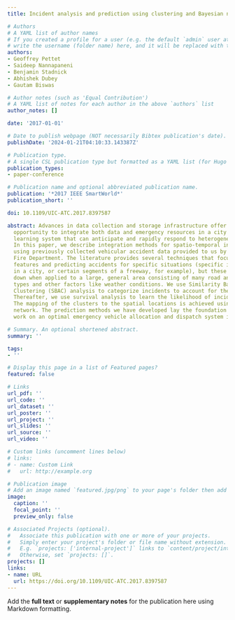 ```yaml
---
title: Incident analysis and prediction using clustering and Bayesian network

# Authors
# A YAML list of author names
# If you created a profile for a user (e.g. the default `admin` user at `content/authors/admin/`), 
# write the username (folder name) here, and it will be replaced with their full name and linked to their profile.
authors:
- Geoffrey Pettet
- Saideep Nannapaneni
- Benjamin Stadnick
- Abhishek Dubey
- Gautam Biswas

# Author notes (such as 'Equal Contribution')
# A YAML list of notes for each author in the above `authors` list
author_notes: []

date: '2017-01-01'

# Date to publish webpage (NOT necessarily Bibtex publication's date).
publishDate: '2024-01-21T04:10:33.143387Z'

# Publication type.
# A single CSL publication type but formatted as a YAML list (for Hugo requirements).
publication_types:
- paper-conference

# Publication name and optional abbreviated publication name.
publication: '*2017 IEEE SmartWorld*'
publication_short: ''

doi: 10.1109/UIC-ATC.2017.8397587

abstract: Advances in data collection and storage infrastructure offer an unprecedented
  opportunity to integrate both data and emergency resources in a city into a dynamic
  learning system that can anticipate and rapidly respond to heterogeneous incidents.
  In this paper, we describe integration methods for spatio-temporal incident forecasting
  using previously collected vehicular accident data provided to us by the Nashville
  Fire Department. The literature provides several techniques that focus on analyzing
  features and predicting accidents for specific situations (specific intersections
  in a city, or certain segments of a freeway, for example), but these models break
  down when applied to a large, general area consisting of many road and intersection
  types and other factors like weather conditions. We use Similarity Based Agglomerative
  Clustering (SBAC) analysis to categorize incidents to account for these variables.
  Thereafter, we use survival analysis to learn the likelihood of incidents per cluster.
  The mapping of the clusters to the spatial locations is achieved using a Bayesian
  network. The prediction methods we have developed lay the foundation for future
  work on an optimal emergency vehicle allocation and dispatch system in Nashville.

# Summary. An optional shortened abstract.
summary: ''

tags:
- ''

# Display this page in a list of Featured pages?
featured: false

# Links
url_pdf: ''
url_code: ''
url_dataset: ''
url_poster: ''
url_project: ''
url_slides: ''
url_source: ''
url_video: ''

# Custom links (uncomment lines below)
# links:
# - name: Custom Link
#   url: http://example.org

# Publication image
# Add an image named `featured.jpg/png` to your page's folder then add a caption below.
image:
  caption: ''
  focal_point: ''
  preview_only: false

# Associated Projects (optional).
#   Associate this publication with one or more of your projects.
#   Simply enter your project's folder or file name without extension.
#   E.g. `projects: ['internal-project']` links to `content/project/internal-project/index.md`.
#   Otherwise, set `projects: []`.
projects: []
links:
- name: URL
  url: https://doi.org/10.1109/UIC-ATC.2017.8397587
---
```


Add the **full text** or **supplementary notes** for the publication here using Markdown formatting.
